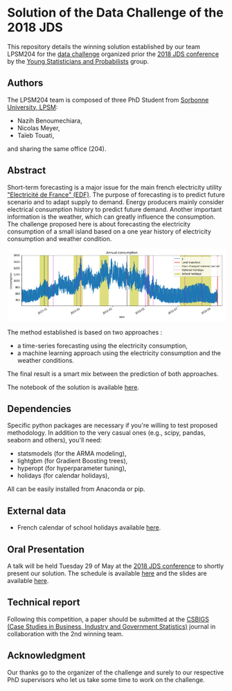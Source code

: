 # Solution of the Data Challenge of the 2018 JDS

This repository details the winning solution established by our team LPSM204 for the [data challenge](https://www.sfds.asso.fr/fr/jeunes_statisticiens/manifestations/610-data_challenge_jds_2018/) organized prior the [2018 JDS conference](http://jds2018.sfds.asso.fr/) by the [Young Statisticians and Probabilists](https://www.sfds.asso.fr/fr/jeunes_statisticiens/468-les_jeunes_statisticiens/) group.

## Authors

The LPSM204 team is composed of three PhD Student from [Sorbonne University, LPSM](https://www.lpsm.paris/):

- Nazih Benoumechiara,
- Nicolas Meyer,
- Taïeb Touati,

 and sharing the same office (204).

## Abstract 

Short-term forecasting is a major issue for the main french electricity utility ["Electricité de France" (EDF)](https://www.edf.fr/). The purpose of forecasting is to predict future scenario and to adapt supply to demand. Energy producers mainly consider electrical consumption history to predict future demand. Another important information is the weather, which can greatly influence the consumption. The challenge proposed here is about forecasting the electricity consumption of a small island based on a one year history of electricity consumption and weather condition.

![](illustration.png)

The method established is based on two approaches :

- a time-series forecasting using the electricity consumption, 
- a machine learning approach using the electricity consumption and the weather conditions.

The final result is a smart mix between the prediction of both approaches.

The notebook of the solution is available [here](https://github.com/NazBen/solution-challenge-jds18/blob/master/notebook/solution_LPSM204.ipynb).

## Dependencies

Specific python packages are necessary if you're willing to test proposed methodology. In addition to the very casual ones (e.g., scipy, pandas, seaborn and others), you'll need:

- statsmodels (for the ARMA modeling),
- lightgbm (for Gradient Boosting trees),
- hyperopt (for hyperparameter tuning),
- holidays (for calendar holidays),

All can be easily installed from Anaconda or pip.

## External data

- French calendar of school holidays available [here](http://telechargement.index-education.com/vacances.xml).

## Oral Presentation

A talk will be held Tuesday 29 of May at the [2018 JDS conference](http://jds2018.sfds.asso.fr/) to shortly present our solution. The schedule is available [here](https://toltex.u-ga.fr/programmeJDS2018) and the slides are available [here](https://github.com/NazBen/solution-challenge-jds18/blob/master/slides_challenge_jds_2018.pdf).

## Technical report

Following this competition, a paper should be submitted at the [CSBIGS (Case Studies in Business, Industry and Government Statistics)](https://www.sfds.asso.fr/fr/publications/627-transfert_csbigs/) journal in collaboration with the 2nd winning team.

## Acknowledgment

Our thanks go to the organizer of the challenge and surely to our respective PhD supervisors who let us take some time to work on the challenge.
